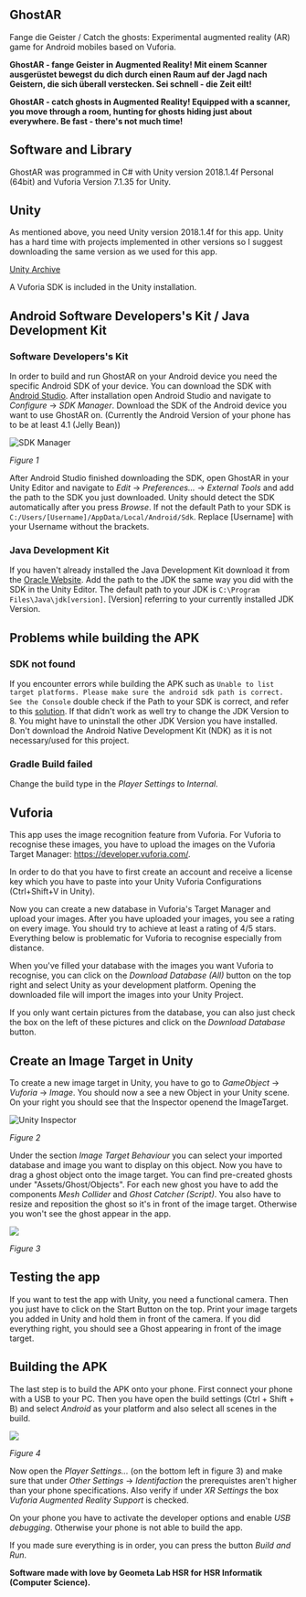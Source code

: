 ## GhostAR

Fange die Geister / Catch the ghosts: Experimental augmented reality (AR) game for Android mobiles based on Vuforia.

**GhostAR - fange Geister in Augmented Reality! Mit einem Scanner ausgerüstet bewegst du dich durch einen Raum auf der Jagd nach Geistern, die sich überall verstecken. Sei schnell - die Zeit eilt!**

**GhostAR - catch ghosts in Augmented Reality! Equipped with a scanner, you move through a room, hunting for ghosts hiding just about everywhere. Be fast - there's not much time!**

## Software and Library

GhostAR was programmed in C# with Unity version 2018.1.4f Personal (64bit) and Vuforia Version 7.1.35 for Unity.

## Unity

As mentioned above, you need Unity version 2018.1.4f for this app.
Unity has a hard time with projects implemented in other versions so I suggest downloading the same version as we used for this app.

[Unity Archive](https://unity3d.com/de/get-unity/download/archive?_ga=2.57292968.369518449.1531921044-274948365.1528718882)

A Vuforia SDK is included in the Unity installation.

## Android Software Developers's Kit / Java Development Kit

### Software Developers's Kit

In order to build and run GhostAR on your Android device you need the specific Android SDK of your device.
You can download the SDK with [Android Studio](https://developer.android.com/studio/).
After installation open Android Studio and navigate to _Configure_ -> _SDK Manager_.
Download the SDK of the Android device you want to use GhostAR on.
(Currently the Android Version of your phone has to be at least 4.1 (Jelly Bean))

![SDK Manager](https://md.coredump.ch/uploads/upload_29363a555588b9aa4e2882dff1d68be8.png)

_Figure 1_

After Android Studio finished downloading the SDK, open GhostAR in your Unity Editor and navigate to
_Edit_ -> _Preferences..._ -> _External Tools_
and add the path to the SDK you just downloaded.
Unity should detect the SDK automatically after you press _Browse_.
If not the default Path to your SDK is `C:/Users/[Username]/AppData/Local/Android/Sdk`.
Replace [Username] with your Username without the brackets.

### Java Development Kit

If you haven't already installed the Java Development Kit download it from the [Oracle Website](https://www.oracle.com/technetwork/java/javase/downloads/index.html).
Add the path to the JDK the same way you did with the SDK in the Unity Editor.
The default path to your JDK is `C:\Program Files\Java\jdk[version]`.
[Version] referring to your currently installed JDK Version.

## Problems while building the APK

### SDK not found

If you encounter errors while building the APK such as `Unable to list target platforms. Please make sure the android sdk path is correct. See the Console` double check if the Path to your SDK is correct,
and refer to this [solution](http://answers.unity.com/answers/1326427/view.html).
If that didn't work as well try to change the JDK Version to 8.
You might have to uninstall the other JDK Version you have installed.
Don't download the Android Native Development Kit (NDK) as it is not necessary/used for this project.

### Gradle Build failed

Change the build type in the _Player Settings_ to _Internal_.

## Vuforia

This app uses the image recognition feature from Vuforia.
For Vuforia to recognise these images, you have to upload the images on the Vuforia Target Manager: https://developer.vuforia.com/.

In order to do that you have to first create an account and receive a license key which you have to paste into your Unity Vuforia Configurations (Ctrl+Shift+V in Unity).

Now you can create a new database in Vuforia's Target Manager and upload your images.
After you have uploaded your images, you see a rating on every image.
You should try to achieve at least a rating of 4/5 stars.
Everything below is problematic for Vuforia to recognise especially from distance.

When you've filled your database with the images you want Vuforia to recognise,
you can click on the _Download Database (All)_ button on the top right and select Unity as your development platform.
Opening the downloaded file will import the images into your Unity Project.

If you only want certain pictures from the database,
you can also just check the box on the left of these pictures and click on the _Download Database_ button.

## Create an Image Target in Unity

To create a new image target in Unity, you have to go to _GameObject_ -> _Vuforia_ -> _Image_.
You should now a see a new Object in your Unity scene.
On your right you should see that the Inspector openend the ImageTarget.

![Unity Inspector](https://md.coredump.ch/uploads/upload_5b0de54cc647b21de263c3489962a0db.png)

_Figure 2_

Under the section _Image Target Behaviour_ you can select your imported database and image you want to display on this object.
Now you have to drag a ghost object onto the image target.
You can find pre-created ghosts under "Assets/Ghost/Objects".
For each new ghost you have to add the components _Mesh Collider_ and _Ghost Catcher (Script)_.
You also have to resize and reposition the ghost so it's in front of the image target.
Otherwise you won't see the ghost appear in the app.

![](https://md.coredump.ch/uploads/upload_b261dbdb2cc5c6c588e507520e7d0ee2.png)

_Figure 3_

## Testing the app

If you want to test the app with Unity, you need a functional camera.
Then you just have to click on the Start Button on the top.
Print your image targets you added in  Unity and hold them in front of the camera.
If you did everything right, you should see a Ghost appearing in front of the image target.

## Building the APK

The last step is to build the APK onto your phone.
First connect your phone with a USB to your PC.
Then you have open the build settings (Ctrl + Shift + B) and select _Android_ as your platform and also select all scenes in the build.

![](https://md.coredump.ch/uploads/upload_b14e80f74558ab1856433d657a903111.png)

_Figure 4_

Now open the _Player Settings..._ (on the bottom left in figure 3) and make sure that under _Other Settings_ -> _Identifaction_ the prerequistes aren't higher than your phone specifications.
Also verify if under _XR Settings_ the box _Vuforia Augmented Reality Support_ is checked.

On your phone you have to activate the developer options and enable _USB debugging_.
Otherwise your phone is not able to build the app.

If you made sure everything is in order, you can press the button _Build and Run_.

**Software made with love by Geometa Lab HSR for HSR Informatik (Computer Science).**
